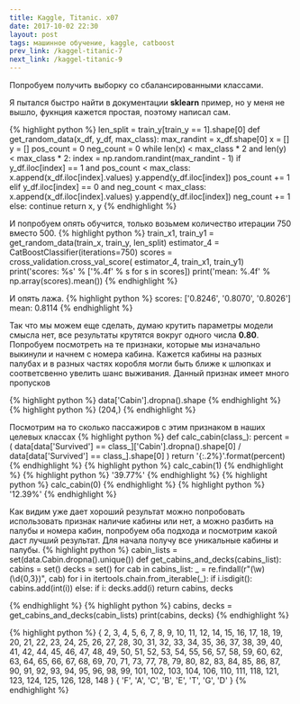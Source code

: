 ```yaml
---
title: Kaggle, Titanic. x07
date: 2017-10-02 22:30 
layout: post
tags: машинное обучение, kaggle, catboost
prev_link: /kaggel-titanic-7
next_link: /kaggel-titanic-9
---
```


Попробуем получить выборку со сбалансированными классами.

Я пытался быстро найти в документации __sklearn__ пример, но у меня не вышло, фукнция кажется простая, поэтому написал сам.

{%  highlight python %}
len_split = train_y[train_y == 1].shape[0]
def get_random_data(x_df, y_df, max_class):
    max_randint = x_df.shape[0]
    x = []
    y = []
    pos_count = 0
    neg_count = 0
    while len(x) < max_class * 2 and len(y) < max_class * 2:
        index = np.random.randint(max_randint - 1)
        if y_df.iloc[index] == 1 and pos_count < max_class:
            x.append(x_df.iloc[index].values)
            y.append(y_df.iloc[index])
            pos_count += 1
        elif y_df.iloc[index] == 0 and neg_count < max_class:
            x.append(x_df.iloc[index].values)
            y.append(y_df.iloc[index])
            neg_count += 1
        else:
            continue
    return x, y
{% endhighlight %} 

И попробуем опять обучится, только возьмем количество итерации 750 вместо 500.
{%  highlight python %}
train_x1, train_y1 = get_random_data(train_x, train_y, len_split)
estimator_4 = CatBoostClassifier(iterations=750)
scores = cross_validation.cross_val_score(
    estimator_4, train_x1, train_y1)
print('scores: %s' % ['%.4f' % s for s in scores])
print('mean: %.4f' % np.array(scores).mean())
{% endhighlight %} 

И опять лажа.
{%  highlight python %}
scores: ['0.8246', '0.8070', '0.8026']
mean: 0.8114
{% endhighlight %} 

Так что мы можем еще сделать, думаю крутить параметры модели смысла нет, все результаты крутятся
вокруг одного числа __0.80__. Попробуем посмотреть на те признаки, которые мы изначально выкинули
и начнем с номера кабина. Кажется кабины на разных палубах и в разных частях коробля могли быть ближе к шлюпках и соответсвенно увелить шанс выживания. Данный признак имеет много пропусков

{%  highlight python %}
data['Cabin'].dropna().shape
{% endhighlight %} 
{%  highlight python %}
(204,)
{% endhighlight %}

Посмотрим на то сколько пассажиров с этим признаком в наших целевых классах
{%  highlight python %}
def calc_cabin(class_):
    percent = (
        data[data['Survived'] == class_]['Cabin'].dropna().shape[0]
        / data[data['Survived'] == class_].shape[0]
    )
    return '{:.2%}'.format(percent)
{% endhighlight %} 
{%  highlight python %}
calc_cabin(1)
{% endhighlight %}
{%  highlight python %}
'39.77%'
{% endhighlight %}
{%  highlight python %}
calc_cabin(0)
{% endhighlight %} 
{%  highlight python %}
'12.39%'
{% endhighlight %}

Как видим уже дает хороший результат можно попробовать использовать признак наличие кабины или нет, а можно разбить на палубы и номера кабин, попробуем оба подхода и посмотрим какой даст лучший результат. Для начала получу все уникальные кабины и палубы.
{%  highlight python %}
cabin_lists = set(data.Cabin.dropna().unique())
def get_cabins_and_decks(cabins_list):
    cabins = set()
    decks = set()
    for cab in cabins_list:
        _ = re.findall(r"(\w)(\d{0,3})", cab)
        for i in itertools.chain.from_iterable(_):
            if i.isdigit():
                cabins.add(int(i))
            else:
                if i: decks.add(i)
    return cabins, decks

{% endhighlight %} 
{%  highlight python %}
cabins, decks = get_cabins_and_decks(cabin_lists)
print(cabins, decks)
{% endhighlight %}

{%  highlight python %}
{
	2, 3, 4, 5, 6, 7, 8, 9, 10, 11, 12, 14, 15, 16, 17, 18, 19, 20, 21, 22, 23,
	24, 25, 26, 27, 28, 30, 31, 32, 33, 34, 35, 36, 37, 38, 39, 40, 41, 42, 44,
	45, 46, 47, 48, 49, 50, 51, 52, 53, 54, 55, 56, 57, 58, 59, 60, 62, 63, 64, 
	65, 66, 67, 68, 69, 70, 71, 73, 77, 78, 79, 80, 82, 83, 84, 85, 86, 87, 90, 
	91, 92, 93, 94, 95, 96, 98, 99, 101, 102, 103, 104, 106, 110, 111, 118, 121, 
	123, 124, 125, 126, 128, 148
} 
{
	'F', 'A', 'C', 'B', 'E', 'T', 'G', 'D'
}
{% endhighlight %}




